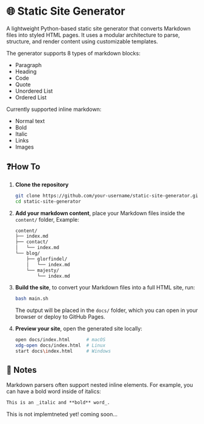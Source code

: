 # 🌐 Static Site Generator

A lightweight Python-based static site generator that converts Markdown files into styled HTML pages. It uses a modular architecture to parse, structure, and render content using customizable templates.

The generator supports 8 types of markdown blocks:
- Paragraph
- Heading
- Code
- Quote
- Unordered List
- Ordered List

Currently supported inline markdown:
- Normal text
- Bold
- Italic
- Links
- Images

## ❓How To

1. **Clone the repository**
   
    ```bash
    git clone https://github.com/your-username/static-site-generator.git
    cd static-site-generator
    ```
3. **Add your markdown content**, place your Markdown files inside the `content/` folder, Example:
    ```bash
    content/
    ├── index.md
    ├── contact/
    │   └── index.md
    └── blog/
        ├── glorfindel/
        │   └── index.md
        └── majesty/
            └── index.md
    ```
4. **Build the site**, to convert your Markdown files into a full HTML site, run:
    ```bash
    bash main.sh
    ```
    The output will be placed in the `docs/` folder, which you can open in your browser or deploy to GitHub Pages.
5. **Preview your site**, open the generated site locally:
    ```bash
    open docs/index.html      # macOS
    xdg-open docs/index.html  # Linux
    start docs\index.html     # Windows
    ```

## 📝 Notes  
Markdown parsers often support nested inline elements. For example, you can have a bold word inside of italics:
```markdown
This is an _italic and **bold** word_.
```
This is not implemtneted yet! coming soon...
